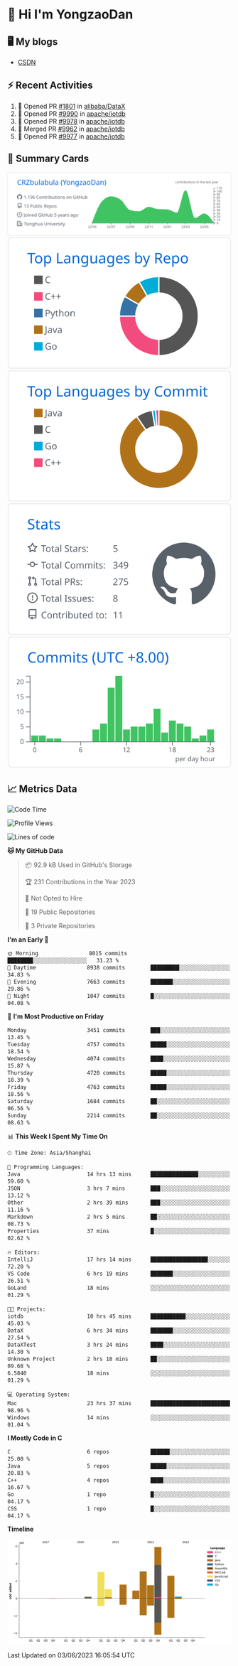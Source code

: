 # 👋 Hi I'm YongzaoDan

## 🖥 My blogs
  + [CSDN](https://blog.csdn.net/CRZbulabula?type=blog)

## ⚡ Recent Activities
<!--START_SECTION:activity-->
1. 💪 Opened PR [#1801](https://github.com/alibaba/DataX/pull/1801) in [alibaba/DataX](https://github.com/alibaba/DataX)
2. 💪 Opened PR [#9990](https://github.com/apache/iotdb/pull/9990) in [apache/iotdb](https://github.com/apache/iotdb)
3. 💪 Opened PR [#9978](https://github.com/apache/iotdb/pull/9978) in [apache/iotdb](https://github.com/apache/iotdb)
4. 🎉 Merged PR [#9962](https://github.com/apache/iotdb/pull/9962) in [apache/iotdb](https://github.com/apache/iotdb)
5. 💪 Opened PR [#9977](https://github.com/apache/iotdb/pull/9977) in [apache/iotdb](https://github.com/apache/iotdb)
<!--END_SECTION:activity-->

## 🎑 Summary Cards

[![](https://raw.githubusercontent.com/CRZbulabula/CRZbulabula/main/profile-summary-card-output/github/0-profile-details.svg)](https://github.com/vn7n24fzkq/github-profile-summary-cards)
[![](https://raw.githubusercontent.com/CRZbulabula/CRZbulabula/main/profile-summary-card-output/github/1-repos-per-language.svg)](https://github.com/vn7n24fzkq/github-profile-summary-cards) [![](https://raw.githubusercontent.com/CRZbulabula/CRZbulabula/main/profile-summary-card-output/github/2-most-commit-language.svg)](https://github.com/vn7n24fzkq/github-profile-summary-cards)
[![](https://raw.githubusercontent.com/CRZbulabula/CRZbulabula/main/profile-summary-card-output/github/3-stats.svg)](https://github.com/vn7n24fzkq/github-profile-summary-cards) [![](https://raw.githubusercontent.com/CRZbulabula/CRZbulabula/main/profile-summary-card-output/github/4-productive-time.svg)](https://github.com/vn7n24fzkq/github-profile-summary-cards)

## 📈 Metrics Data

<!--START_SECTION:waka-->
![Code Time](http://img.shields.io/badge/Code%20Time-180%20hrs%2054%20mins-blue)

![Profile Views](http://img.shields.io/badge/Profile%20Views-0-blue)

![Lines of code](https://img.shields.io/badge/From%20Hello%20World%20I%27ve%20Written-20.0%20million%20lines%20of%20code-blue)

**🐱 My GitHub Data** 

> 📦 92.9 kB Used in GitHub's Storage 
 > 
> 🏆 231 Contributions in the Year 2023
 > 
> 🚫 Not Opted to Hire
 > 
> 📜 19 Public Repositories 
 > 
> 🔑 3 Private Repositories 
 > 
**I'm an Early 🐤** 

```text
🌞 Morning                8015 commits        ████████░░░░░░░░░░░░░░░░░   31.23 % 
🌆 Daytime                8938 commits        █████████░░░░░░░░░░░░░░░░   34.83 % 
🌃 Evening                7663 commits        ███████░░░░░░░░░░░░░░░░░░   29.86 % 
🌙 Night                  1047 commits        █░░░░░░░░░░░░░░░░░░░░░░░░   04.08 % 
```
📅 **I'm Most Productive on Friday** 

```text
Monday                   3451 commits        ███░░░░░░░░░░░░░░░░░░░░░░   13.45 % 
Tuesday                  4757 commits        █████░░░░░░░░░░░░░░░░░░░░   18.54 % 
Wednesday                4074 commits        ████░░░░░░░░░░░░░░░░░░░░░   15.87 % 
Thursday                 4720 commits        █████░░░░░░░░░░░░░░░░░░░░   18.39 % 
Friday                   4763 commits        █████░░░░░░░░░░░░░░░░░░░░   18.56 % 
Saturday                 1684 commits        ██░░░░░░░░░░░░░░░░░░░░░░░   06.56 % 
Sunday                   2214 commits        ██░░░░░░░░░░░░░░░░░░░░░░░   08.63 % 
```


📊 **This Week I Spent My Time On** 

```text
🕑︎ Time Zone: Asia/Shanghai

💬 Programming Languages: 
Java                     14 hrs 13 mins      ███████████████░░░░░░░░░░   59.60 % 
JSON                     3 hrs 7 mins        ███░░░░░░░░░░░░░░░░░░░░░░   13.12 % 
Other                    2 hrs 39 mins       ███░░░░░░░░░░░░░░░░░░░░░░   11.16 % 
Markdown                 2 hrs 5 mins        ██░░░░░░░░░░░░░░░░░░░░░░░   08.73 % 
Properties               37 mins             █░░░░░░░░░░░░░░░░░░░░░░░░   02.62 % 

🔥 Editors: 
IntelliJ                 17 hrs 14 mins      ██████████████████░░░░░░░   72.20 % 
VS Code                  6 hrs 19 mins       ███████░░░░░░░░░░░░░░░░░░   26.51 % 
GoLand                   18 mins             ░░░░░░░░░░░░░░░░░░░░░░░░░   01.29 % 

🐱‍💻 Projects: 
iotdb                    10 hrs 45 mins      ███████████░░░░░░░░░░░░░░   45.03 % 
DataX                    6 hrs 34 mins       ███████░░░░░░░░░░░░░░░░░░   27.54 % 
DataXTest                3 hrs 24 mins       ████░░░░░░░░░░░░░░░░░░░░░   14.30 % 
Unknown Project          2 hrs 18 mins       ██░░░░░░░░░░░░░░░░░░░░░░░   09.68 % 
6.5840                   18 mins             ░░░░░░░░░░░░░░░░░░░░░░░░░   01.29 % 

💻 Operating System: 
Mac                      23 hrs 37 mins      █████████████████████████   98.96 % 
Windows                  14 mins             ░░░░░░░░░░░░░░░░░░░░░░░░░   01.04 % 
```

**I Mostly Code in C** 

```text
C                        6 repos             ██████░░░░░░░░░░░░░░░░░░░   25.00 % 
Java                     5 repos             █████░░░░░░░░░░░░░░░░░░░░   20.83 % 
C++                      4 repos             ████░░░░░░░░░░░░░░░░░░░░░   16.67 % 
Go                       1 repo              █░░░░░░░░░░░░░░░░░░░░░░░░   04.17 % 
CSS                      1 repo              █░░░░░░░░░░░░░░░░░░░░░░░░   04.17 % 
```



**Timeline**

![Lines of Code chart](https://raw.githubusercontent.com/CRZbulabula/CRZbulabula/main/assets/bar_graph.png)


 Last Updated on 03/06/2023 16:05:54 UTC
<!--END_SECTION:waka-->


